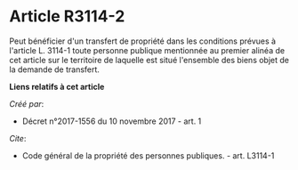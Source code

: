 # Article R3114-2

Peut bénéficier d'un transfert de propriété dans les conditions prévues à l'article L. 3114-1 toute personne publique
mentionnée au premier alinéa de cet article sur le territoire de laquelle est situé l'ensemble des biens objet de la demande
de transfert.

**Liens relatifs à cet article**

_Créé par_:

  - Décret n°2017-1556 du 10 novembre 2017 - art. 1

_Cite_:

  - Code général de la propriété des personnes publiques. - art. L3114-1
